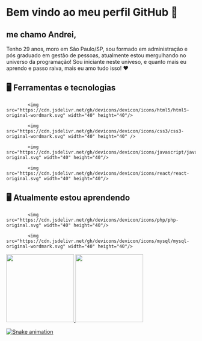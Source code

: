 # Bem vindo ao meu perfil GitHub 👋

## me chamo Andrei,

Tenho 29 anos, moro em São Paulo/SP, sou formado em administração e pós graduado em gestão de pessoas, atualmente estou mergulhando no universo da programação!
Sou iniciante neste univeso, e quanto mais eu aprendo e passo raiva, mais eu amo tudo isso! ❤

## 🖥️ Ferramentas e tecnologias


            <img src="https://cdn.jsdelivr.net/gh/devicons/devicon/icons/html5/html5-original-wordmark.svg" width="40" height="40"/>
          
            <img src="https://cdn.jsdelivr.net/gh/devicons/devicon/icons/css3/css3-original-wordmark.svg" width="40" height="40" />
          
            <img src="https://cdn.jsdelivr.net/gh/devicons/devicon/icons/javascript/javascript-original.svg" width="40" height="40"/>
          
            <img src="https://cdn.jsdelivr.net/gh/devicons/devicon/icons/react/react-original.svg" width="40" height="40"/>
     
          
## 🖥️ Atualmente estou aprendendo


            <img src="https://cdn.jsdelivr.net/gh/devicons/devicon/icons/php/php-original.svg" width="40" height="40"/>
          
            <img src="https://cdn.jsdelivr.net/gh/devicons/devicon/icons/mysql/mysql-original-wordmark.svg" width="40" height="40"/>

<div>
<a href="https://github.com/AndreiFernando">
<img height="180em" src="https://github-readme-stats.vercel.app/api/top-langs/?username=AndreiFernando&layout=compact&langs_count=7&theme=dracula"/>
<img height="180em" src="https://github-readme-stats.vercel.app/api?username=AndreiFernando&show_icons=true&theme=dracula&include_all_commits=true&count_private=true"/>
</div>

![Snake animation](https://github.com/AndreiFernando/AndreiFernando/blob/output/github-contribution-grid-snake.svg)

